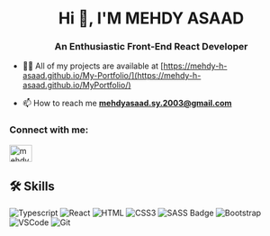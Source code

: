 <h1 align="center">Hi 👋, I'M MEHDY ASAAD</h1>
<h3 align="center">An Enthusiastic Front-End React Developer</h3>

- 👨‍💻 All of my projects are available at [https://mehdy-h-asaad.github.io/My-Portfolio/](https://mehdy-h-asaad.github.io/MyPortfolio/)

- 📫 How to reach me **mehdyasaad.sy.2003@gmail.com**

<h3 align="left">Connect with me:</h3>
<p align="left">
<a href="https://linkedin.com/in/mehdy-asaad" target="blank"><img align="center" src="https://raw.githubusercontent.com/rahuldkjain/github-profile-readme-generator/master/src/images/icons/Social/linked-in-alt.svg" alt="mehdy-asaad" height="30" width="40" /></a>
</p>

## 🛠 Skills
![Typescript](https://img.shields.io/badge/Typescript-007acc?style=for-the-badge&labelColor=black&logo=typescript&logoColor=007acc)
![React](https://img.shields.io/badge/-React-61DBFB?style=for-the-badge&labelColor=black&logo=react&logoColor=61DBFB)
![HTML](https://img.shields.io/badge/HTML5-E34F26?style=for-the-badge&logo=html5&logoColor=white)
![CSS3](https://img.shields.io/badge/CSS3-1572B6?style=for-the-badge&logo=css3&logoColor=white)
![SASS Badge](https://img.shields.io/badge/Sass-CC6699?style=for-the-badge&logo=sass&logoColor=white)
![Bootstrap](https://img.shields.io/badge/Bootstrap-563D7C?style=for-the-badge&logo=bootstrap&logoColor=white)
![VSCode](https://img.shields.io/badge/Visual_Studio-0078d7?style=for-the-badge&logo=visual%20studio&logoColor=white)
![Git](https://img.shields.io/badge/Git-F05032?style=for-the-badge&logo=git&logoColor=white)
